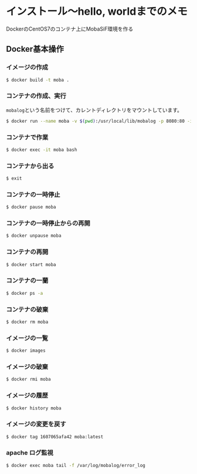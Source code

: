 # インストール〜hello, worldまでのメモ

DockerのCentOS7のコンテナ上にMobaSiF環境を作る

## Docker基本操作

### イメージの作成

```bash
$ docker build -t moba .
```

### コンテナの作成、実行

`mobalog`という名前をつけて、カレントディレクトリをマウントしています。

```bash
$ docker run --name moba -v $(pwd):/usr/local/lib/mobalog -p 8080:80 -itd moba
```

### コンテナで作業

```bash
$ docker exec -it moba bash
```

### コンテナから出る

```bash
$ exit
```

### コンテナの一時停止

```bash
$ docker pause moba
```

### コンテナの一時停止からの再開

```bash
$ docker unpause moba
```

### コンテナの再開

```bash
$ docker start moba
```

### コンテナの一蘭

```bash
$ docker ps -a
```

### コンテナの破棄

```bash
$ docker rm moba
```

### イメージの一覧

```bash
$ docker images
```

### イメージの破棄

```bash
$ docker rmi moba
```

### イメージの履歴

```bash
$ docker history moba
```

### イメージの変更を戻す

```bash
$ docker tag 1607065afa42 moba:latest
```

### apache ログ監視

```bash
$ docker exec moba tail -f /var/log/mobalog/error_log
```

